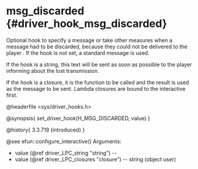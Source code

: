 msg_discarded {#driver_hook_msg_discarded}
==========================================
Optional hook to specify a message or take other measures when a message had to be discarded, because they could not be delivered to the player <user>. If the hook is not set, a standard message is used.

If the hook is a string, this text will be sent as soon as possible to the player informing about the lost transmission.

If the hook is a closure, it is the function to be called and the result is used as the message to be sent. Lambda closures are bound to the interactive <user> first.

@headerfile <sys/driver_hooks.h>

@synopsis{
set_driver_hook(H_MSG_DISCARDED, value)
}

@history{
3.3.719 (introduced)
}

@see efun::configure_interactive()
Arguments: 
- value (@ref driver_LPC_string "string") -- <msg>
- value (@ref driver_LPC_closures "closure") -- string <closure>(object user)
